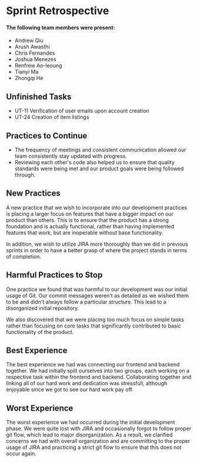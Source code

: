 
# Sprint Retrospective

#### The following team members were present:
* Andrew Qiu
* Arush Awasthi
* Chris Fernandes
* Joshua Menezes
* Renfrew Ao-leoung
* Tianyi Ma
* Zhongqi He

## Unfinished Tasks
* UT-11 Verification of user emails upon account creation
* UT-24 Creation of item listings

## Practices to Continue
* The frequency of meetings and consistent communication allowed our team consistently stay updated with progress.
* Reviewing each other's code also helped us to ensure that quality standards were being met and our product goals were being followed through.

## New Practices
A new practice that we wish to incorporate into our development practices is placing a larger focus on features that have a bigger impact on our product than others. This is to ensure that the product has a strong foundation and is actually functional, rather than having implemented features that work, but are inoperable without base functionality.

In addition, we wish to utilize JIRA more thoroughly than we did in previous sprints in order to have a better grasp of where the project stands in terms of completion.

## Harmful Practices to Stop
One practice we found that was harmful to our development was our initial usage of Git. Our commit messages weren't as detailed as we wished them to be and didn't always follow a particular structure. This lead to a disorganized initial repository.

We also discovered that we were placing too much focus on simple tasks rather than focusing on core tasks that significantly contributed to basic functionality of the product.

## Best Experience
The best experience we had was connecting our frontend and backend together. We had initially split ourselves into two groups, each working on a respective task within the frontend and backend. Collaborating together and linking all of our hard work and dedication was stressfull, although enjoyable since we got to see our hard work pay off.

## Worst Experience
The worst experience we had occurred during the initial development phase. We were quite lost with JIRA and occasionally forgot to follow proper git flow, which lead to major disorganization. As a result, we clarified concerns we had with overall organization and are committing to the proper usage of JIRA and practicing a strict git flow to ensure that this does not occur again.
